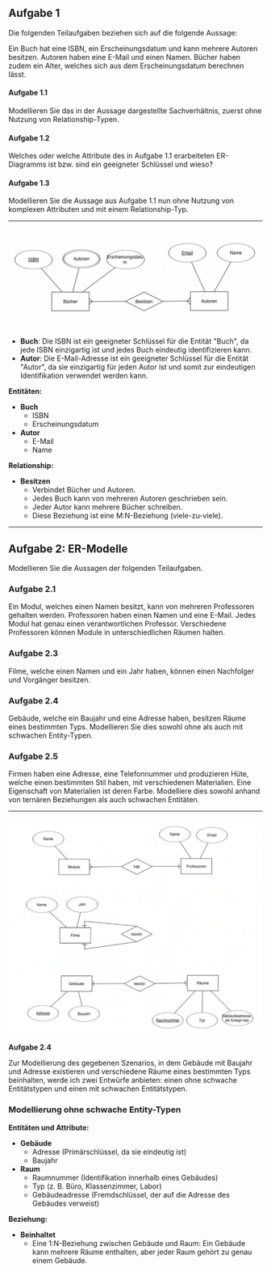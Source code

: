 ## Aufgabe 1

Die folgenden Teilaufgaben beziehen sich auf die folgende Aussage:

Ein Buch hat eine ISBN, ein Erscheinungsdatum und kann mehrere Autoren besitzen. Autoren haben eine E-Mail und einen Namen. Bücher haben zudem ein Alter, welches sich aus dem Erscheinungsdatum berechnen lässt.

#### Aufgabe 1.1

Modellieren Sie das in der Aussage dargestellte Sachverhältnis, zuerst ohne Nutzung von Relationship-Typen.

#### Aufgabe 1.2

Welches oder welche Attribute des in Aufgabe 1.1 erarbeiteten ER-Diagramms ist bzw. sind ein geeigneter Schlüssel und wieso?

#### Aufgabe 1.3

Modellieren Sie die Aussage aus Aufgabe 1.1 nun ohne Nutzung von komplexen Attributen und mit einem Relationship-Typ.

---

![image.png](assets_2/aufgabe_1.png)


* **Buch**: Die ISBN ist ein geeigneter Schlüssel für die Entität "Buch", da jede ISBN einzigartig ist und jedes Buch eindeutig identifizieren kann.
* **Autor**: Die E-Mail-Adresse ist ein geeigneter Schlüssel für die Entität "Autor", da sie einzigartig für jeden Autor ist und somit zur eindeutigen Identifikation verwendet werden kann.

**Entitäten:**

* **Buch**
  * ISBN
  * Erscheinungsdatum
* **Autor**
  * E-Mail
  * Name

**Relationship:**

* **Besitzen**
  * Verbindet Bücher und Autoren.
  * Jedes Buch kann von mehreren Autoren geschrieben sein.
  * Jeder Autor kann mehrere Bücher schreiben.
  * Diese Beziehung ist eine M:N-Beziehung (viele-zu-viele).

---



## Aufgabe 2: ER-Modelle

Modellieren Sie die Aussagen der folgenden Teilaufgaben.

### Aufgabe 2.1

Ein Modul, welches einen Namen besitzt, kann von mehreren Professoren gehalten werden. Professoren haben einen Namen und eine E-Mail. Jedes Modul hat genau einen verantwortlichen Professor. Verschiedene Professoren können Module in unterschiedlichen Räumen halten.

### Aufgabe 2.3

Filme, welche einen Namen und ein Jahr haben, können einen Nachfolger und Vorgänger besitzen.

### Aufgabe 2.4

Gebäude, welche ein Baujahr und eine Adresse haben, besitzen Räume eines bestimmten Typs. Modellieren Sie dies sowohl ohne als auch mit schwachen Entity-Typen.

### Aufgabe 2.5

Firmen haben eine Adresse, eine Telefonnummer und produzieren Hüte, welche einen bestimmten Stil haben, mit verschiedenen Materialien. Eine Eigenschaft von Materialien ist deren Farbe. Modelliere dies sowohl anhand von ternären Beziehungen als auch schwachen Entitäten.

---

![image.png](assets_2/aufgabe_2.png)

**Aufgabe 2.4**

Zur Modellierung des gegebenen Szenarios, in dem Gebäude mit Baujahr und Adresse existieren und verschiedene Räume eines bestimmten Typs beinhalten, werde ich zwei Entwürfe anbieten: einen ohne schwache Entitätstypen und einen mit schwachen Entitätstypen.

### Modellierung ohne schwache Entity-Typen

**Entitäten und Attribute:**

* **Gebäude**
  * Adresse (Primärschlüssel, da sie eindeutig ist)
  * Baujahr
* **Raum**
  * Raumnummer (Identifikation innerhalb eines Gebäudes)
  * Typ (z. B. Büro, Klassenzimmer, Labor)
  * Gebäudeadresse (Fremdschlüssel, der auf die Adresse des Gebäudes verweist)

**Beziehung:**

* **Beinhaltet**
  * Eine 1:N-Beziehung zwischen Gebäude und Raum: Ein Gebäude kann mehrere Räume enthalten, aber jeder Raum gehört zu genau einem Gebäude.
